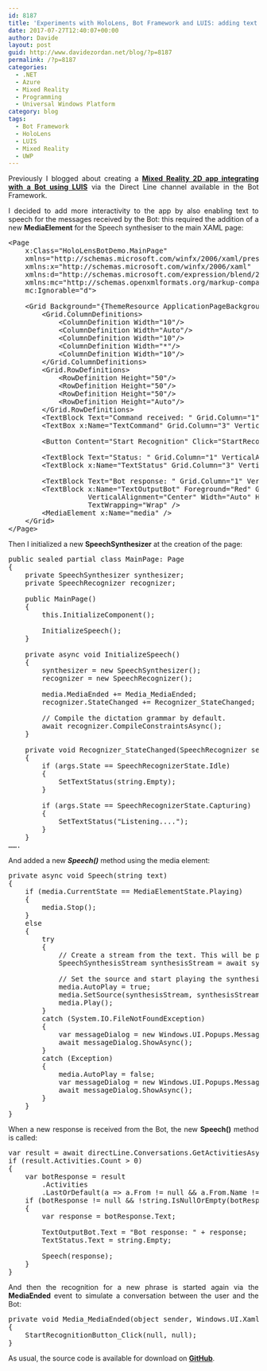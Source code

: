 ```yaml
---
id: 8187
title: 'Experiments with HoloLens, Bot Framework and LUIS: adding text to speech'
date: 2017-07-27T12:40:07+00:00
author: Davide
layout: post
guid: http://www.davidezordan.net/blog/?p=8187
permalink: /?p=8187
categories:
  - .NET
  - Azure
  - Mixed Reality
  - Programming
  - Universal Windows Platform
category: blog
tags:
  - Bot Framework
  - HoloLens
  - LUIS
  - Mixed Reality
  - UWP
---
```

<p style="text-align: justify;">Previously I blogged about creating a <a href="http://www.davidezordan.net/blog/?p=8130" target="_blank" rel="noopener"><strong>Mixed Reality 2D app integrating with a Bot using LUIS</strong></a> via the Direct Line channel available in the Bot Framework.</p>
<p style="text-align: justify;">I decided to add more interactivity to the app by also enabling text to speech for the messages received by the Bot: this required the addition of a new <strong>MediaElement</strong> for the Speech synthesiser to the main XAML page:</p>

<pre title="Adding MediaElement for text to Speech" class="lang:default decode:true ">&lt;Page
    x:Class="HoloLensBotDemo.MainPage"
    xmlns="http://schemas.microsoft.com/winfx/2006/xaml/presentation"
    xmlns:x="http://schemas.microsoft.com/winfx/2006/xaml"
    xmlns:d="http://schemas.microsoft.com/expression/blend/2008"
    xmlns:mc="http://schemas.openxmlformats.org/markup-compatibility/2006"
    mc:Ignorable="d"&gt;

    &lt;Grid Background="{ThemeResource ApplicationPageBackgroundThemeBrush}"&gt;
        &lt;Grid.ColumnDefinitions&gt;
            &lt;ColumnDefinition Width="10"/&gt;
            &lt;ColumnDefinition Width="Auto"/&gt;
            &lt;ColumnDefinition Width="10"/&gt;
            &lt;ColumnDefinition Width="*"/&gt;
            &lt;ColumnDefinition Width="10"/&gt;
        &lt;/Grid.ColumnDefinitions&gt;
        &lt;Grid.RowDefinitions&gt;
            &lt;RowDefinition Height="50"/&gt;
            &lt;RowDefinition Height="50"/&gt;
            &lt;RowDefinition Height="50"/&gt;
            &lt;RowDefinition Height="Auto"/&gt;
        &lt;/Grid.RowDefinitions&gt;
        &lt;TextBlock Text="Command received: " Grid.Column="1" VerticalAlignment="Center" /&gt;
        &lt;TextBox x:Name="TextCommand" Grid.Column="3" VerticalAlignment="Center"/&gt;

        &lt;Button Content="Start Recognition" Click="StartRecognitionButton_Click" Grid.Row="1" Grid.Column="1" VerticalAlignment="Center" /&gt;

        &lt;TextBlock Text="Status: " Grid.Column="1" VerticalAlignment="Center" Grid.Row="2" /&gt;
        &lt;TextBlock x:Name="TextStatus" Grid.Column="3" VerticalAlignment="Center" Grid.Row="2"/&gt;

        &lt;TextBlock Text="Bot response: " Grid.Column="1" VerticalAlignment="Center" Grid.Row="3" /&gt;
        &lt;TextBlock x:Name="TextOutputBot" Foreground="Red" Grid.Column="3" 
                   VerticalAlignment="Center" Width="Auto" Height="Auto" Grid.Row="3"
                   TextWrapping="Wrap" /&gt;
        &lt;MediaElement x:Name="media" /&gt;
    &lt;/Grid&gt;
&lt;/Page&gt;</pre>
<p style="text-align: justify;">Then I initialized a new <strong>SpeechSynthesizer</strong> at the creation of the page:</p>

<pre title="SpeechSynthesizer initialisation" class="lang:default decode:true ">public sealed partial class MainPage: Page
{
    private SpeechSynthesizer synthesizer;
    private SpeechRecognizer recognizer;

    public MainPage()
    {
        this.InitializeComponent();

        InitializeSpeech();
    }

    private async void InitializeSpeech()
    {
        synthesizer = new SpeechSynthesizer();
        recognizer = new SpeechRecognizer();

        media.MediaEnded += Media_MediaEnded;
        recognizer.StateChanged += Recognizer_StateChanged;

        // Compile the dictation grammar by default.
        await recognizer.CompileConstraintsAsync();
    }

    private void Recognizer_StateChanged(SpeechRecognizer sender, SpeechRecognizerStateChangedEventArgs args)
    {
        if (args.State == SpeechRecognizerState.Idle)
        {
            SetTextStatus(string.Empty);
        }

        if (args.State == SpeechRecognizerState.Capturing)
        {
            SetTextStatus("Listening....");
        }
    } 
…….
</pre>
<p style="text-align: justify;">And added a new <strong><em>Speech()</em></strong> method using the media element:</p>

<pre title="Speech() method implementation" class="lang:default decode:true ">private async void Speech(string text)
{
    if (media.CurrentState == MediaElementState.Playing)
    {
        media.Stop();
    }
    else
    {
        try
        {
            // Create a stream from the text. This will be played using a media element.
            SpeechSynthesisStream synthesisStream = await synthesizer.SynthesizeTextToStreamAsync(text);

            // Set the source and start playing the synthesized audio stream.
            media.AutoPlay = true;
            media.SetSource(synthesisStream, synthesisStream.ContentType);
            media.Play();
        }
        catch (System.IO.FileNotFoundException)
        {
            var messageDialog = new Windows.UI.Popups.MessageDialog("Media player components unavailable");
            await messageDialog.ShowAsync();
        }
        catch (Exception)
        {
            media.AutoPlay = false;
            var messageDialog = new Windows.UI.Popups.MessageDialog("Unable to synthesize text");
            await messageDialog.ShowAsync();
        }
    }
}</pre>
<p style="text-align: justify;">When a new response is received from the Bot, the new <strong>Speech()</strong> method is called:</p>

<pre class="lang:default decode:true ">var result = await directLine.Conversations.GetActivitiesAsync(convId);
if (result.Activities.Count &gt; 0)
{
    var botResponse = result
        .Activities
        .LastOrDefault(a =&gt; a.From != null &amp;&amp; a.From.Name != null &amp;&amp; a.From.Name.Equals("Davide Personal Bot"));
    if (botResponse != null &amp;&amp; !string.IsNullOrEmpty(botResponse.Text))
    {
        var response = botResponse.Text;

        TextOutputBot.Text = "Bot response: " + response;
        TextStatus.Text = string.Empty;

        Speech(response);
    }
}</pre>
<p style="text-align: justify;">And then the recognition for a new phrase is started again via the <strong>MediaEnded</strong> event to simulate a conversation between the user and the Bot:</p>

<pre class="lang:default decode:true ">private void Media_MediaEnded(object sender, Windows.UI.Xaml.RoutedEventArgs e)
{
    StartRecognitionButton_Click(null, null);
}</pre>
<p style="text-align: justify;">As usual, the source code is available for download on <strong><a href="https://github.com/davidezordan/HoloLens-Bot-Demo" target="_blank" rel="noopener">GitHub</a></strong>.</p>